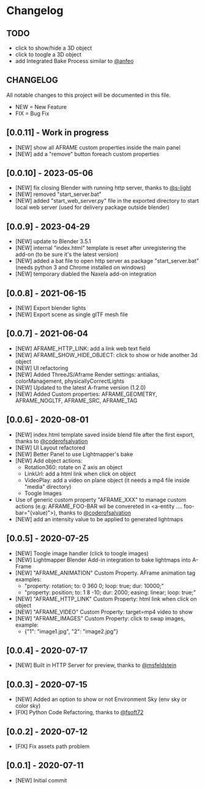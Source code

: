 # Changelog

## TODO
- click to show/hide a 3D object
- click to toogle a 3D object
- add Integrated Bake Process similar to [@anfeo](https://github.com/anfeo) 


## CHANGELOG

All notable changes to this project will be documented in this file.

- NEW = New Feature
- FIX = Bug Fix

## [0.0.11] - Work in progress
- [NEW] show all AFRAME custom properties inside the main panel
- [NEW] add a "remove" button foreach custom properties

## [0.0.10] - 2023-05-06
- [NEW] fix closing Blender with running http server, thanks to [@s-light](https://github.com/s-light)
- [NEW] removed "start_server.bat"
- [NEW] added "start_web_server.py" file in the exported directory to start local web server (used for delivery package outside blender)

## [0.0.9] - 2023-04-29

- [NEW] update to Blender 3.5.1
- [NEW] internal "index.html" template is reset after unregistering the add-on (to be sure it's the latest version)
- [NEW] added a bat file to open http server as package "start_server.bat" (needs python 3 and Chrome installed on windows)
- [NEW] temporary diabled the Naxela add-on integration

## [0.0.8] - 2021-06-15

- [NEW] Export blender lights
- [NEW] Export scene as single glTF mesh file

## [0.0.7] - 2021-06-04

- [NEW] AFRAME_HTTP_LINK: add a link web text field
- [NEW] AFRAME_SHOW_HIDE_OBJECT: click to show or hide another 3d object
- [NEW] UI refactoring
- [NEW] Added ThreeJS/Aframe Render settings: antialias, colorManagement, physicallyCorrectLights
- [NEW] Updated to the latest A-frame version (1.2.0)
- [NEW] Added Custom properties: AFRAME_GEOMETRY, AFRAME_NOGLTF, AFRAME_SRC, AFRAME_TAG

## [0.0.6] - 2020-08-01

- [NEW] index.html template saved inside blend file after the first export, thanks to [@coderofsalvation](https://github.com/coderofsalvation)
- [NEW] UI Layout refactored
- [NEW] Better Panel to use Lightmapper's bake
- [NEW] Add object actions: 
    - Rotation360: rotate on Z axis an object
    - LinkUrl: add a html link when click on object
    - VideoPlay: add a video on plane object (it needs a mp4 file inside "media" directory)
    - Toogle Images
- Use of generic custom property "AFRAME_XXX" to manage custom actions (e.g: AFRAME_FOO-BAR wil be convereted in <a-entity .... foo-bar="{value)">), thanks to [@coderofsalvation](https://github.com/coderofsalvation)
- [NEW] add an intensity value to be applied to generated lightmaps

## [0.0.5] - 2020-07-25

- [NEW] Toogle image handler (click to toogle images)
- [NEW] Lightmapper Blender Add-in integration to bake lightmaps into A-Frame
- [NEW] "AFRAME_ANIMATION" Custom Property. AFrame animation tag examples:
    - "property: rotation; to: 0 360 0; loop: true; dur: 10000;"
    - "property: position; to: 1 8 -10; dur: 2000; easing: linear; loop: true;"
- [NEW] "AFRAME_HTTP_LINK" Custom Property: html link when click on object       
- [NEW] "AFRAME_VIDEO" Custom Property: target=mp4 video to show
- [NEW] "AFRAME_IMAGES" Custom Property: click to swap images, example:
    - {"1": "image1.jpg", "2": "image2.jpg"}

## [0.0.4] - 2020-07-17

- [NEW] Built in HTTP Server for preview, thanks to [@msfeldstein](https://github.com/msfeldstein)

## [0.0.3] - 2020-07-15

- [NEW] Added an option to show or not Environment Sky (env sky or color sky)
- [FIX] Python Code Refactoring, thanks to [@fsoft72](https://github.com/fsoft72)

## [0.0.2] - 2020-07-12

- [FIX] Fix assets path problem

## [0.0.1] - 2020-07-11

- [NEW] Initial commit


